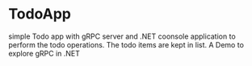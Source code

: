 # TodoApp
simple Todo app with gRPC server and .NET coonsole application to perform the todo operations. The todo items are kept in list. A Demo to explore gRPC in .NET
